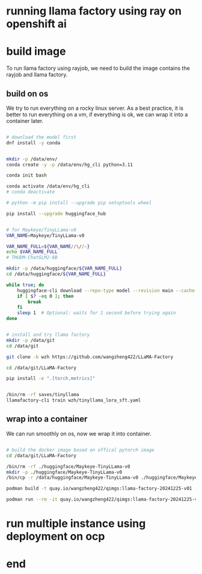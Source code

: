# running llama factory using ray on openshift ai


# build image

To run llama factory using rayjob, we need to build the image contains the rayjob and llama factory.

## build on os

We try to run everything on a rocky linux server. As a best practice, it is better to run everything on a vm, if everything is ok, we can wrap it into a container later.

```bash

# download the model first
dnf install -y conda


mkdir -p /data/env/
conda create -y -p /data/env/hg_cli python=3.11

conda init bash

conda activate /data/env/hg_cli
# conda deactivate

# python -m pip install --upgrade pip setuptools wheel

pip install --upgrade huggingface_hub


# for Maykeye/TinyLLama-v0
VAR_NAME=Maykeye/TinyLLama-v0

VAR_NAME_FULL=${VAR_NAME//\//-}
echo $VAR_NAME_FULL
# THUDM-ChatGLM2-6B

mkdir -p /data/huggingface/${VAR_NAME_FULL}
cd /data/huggingface/${VAR_NAME_FULL}

while true; do
    huggingface-cli download --repo-type model --revision main --cache-dir /data/huggingface/cache --local-dir ./ --local-dir-use-symlinks False --exclude "*.pt"  --resume-download ${VAR_NAME} 
    if [ $? -eq 0 ]; then
        break
    fi
    sleep 1  # Optional: waits for 1 second before trying again
done


# install and try llama factory
mkdir -p /data/git
cd /data/git

git clone -b wzh https://github.com/wangzheng422/LLaMA-Factory

cd /data/git/LLaMA-Factory

pip install -e ".[torch,metrics]"


/bin/rm -rf saves/tinyllama
llamafactory-cli train wzh/tinyllama_lora_sft.yaml

```

## wrap into a container

We can run smoothly on os, now we wrap it into container.

```bash

# build the docker image based on offical pytorch image
cd /data/git/LLaMA-Factory

/bin/rm -rf ./huggingface/Maykeye-TinyLLama-v0
mkdir -p ./huggingface/Maykeye-TinyLLama-v0
/bin/cp -r /data/huggingface/Maykeye-TinyLLama-v0 ./huggingface/Maykeye-TinyLLama-v0

podman build -t quay.io/wangzheng422/qimgs:llama-factory-20241225-v01 -f wzh/cuda.Dockerfile .

podman run --rm -it quay.io/wangzheng422/qimgs:llama-factory-20241225-v01 /bin/bash

```


# run multiple instance using deployment on ocp


# end